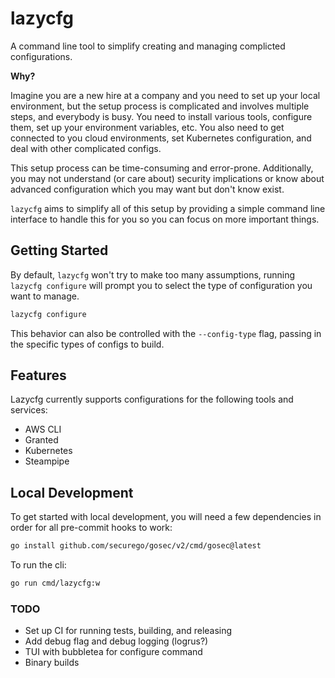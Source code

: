 # lazycfg

A command line tool to simplify creating and managing complicted configurations.

**Why?**

Imagine you are a new hire at a company and you need to set up your local
environment, but the setup process is complicated and involves multiple steps,
and everybody is busy. You need to install various tools, configure them, set up
your environment variables, etc. You also need to get connected to you cloud
environments, set Kubernetes configuration, and deal with other complicated
configs.

This setup process can be time-consuming and error-prone. Additionally, you may
not understand (or care about) security implications or know about advanced
configuration which you may want but don't know exist.

`lazycfg` aims to simplify all of this setup by providing a simple command line
interface to handle this for you so you can focus on more important things.

## Getting Started

By default, `lazycfg` won't try to make too many assumptions, running `lazycfg
configure` will prompt you to select the type of configuration you want to
manage.

```bash
lazycfg configure
```

This behavior can also be controlled with the `--config-type` flag, passing in
the specific types of configs to build.

## Features

Lazycfg currently supports configurations for the following tools and services:

- AWS CLI
- Granted
- Kubernetes
- Steampipe

## Local Development

To get started with local development, you will need a few dependencies in order
for all pre-commit hooks to work:

```bash
go install github.com/securego/gosec/v2/cmd/gosec@latest
```

To run the cli:

```bash
go run cmd/lazycfg:w
```

### TODO

- Set up CI for running tests, building, and releasing
- Add debug flag and debug logging (logrus?)
- TUI with bubbletea for configure command
- Binary builds

